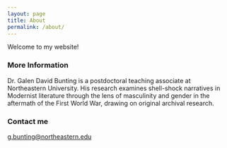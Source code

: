 ```yaml
---
layout: page
title: About
permalink: /about/
---
```


Welcome to my website!

### More Information

Dr. Galen David Bunting is a postdoctoral teaching associate at Northeastern University. His research examines shell-shock narratives in Modernist literature through the lens of masculinity and gender in the aftermath of the First World War, drawing on original archival research. 

### Contact me

[g.bunting@northeastern.edu](mailto:g.bunting@northeastern.edu)

